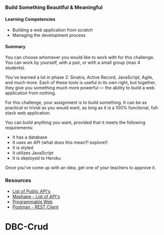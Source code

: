 ### Build Something Beautiful & Meaningful

#### Learning Competencies
  * Building a web application from scratch
  * Managing the development process

#### Summary
You can choose whomever you would like to work with for this challenge. You can work by yourself, with a pair, or with a small group (max 4 students). 

You've learned a lot in phase 2: Sinatra, Active Record, JavaScript, Agile, and much more. Each of these tools is useful in its own right, but together, they give you something much more powerful — the ability to build a web application from nothing.

For this challenge, your assignment is to build something. It can be as practical or trivial as you would want, as long as it is a 100% functional, full-stack web application.

You can build anything you want, provided that it meets the following requirements:

- It has a database
- It uses an API (what does this mean?! explore!)
- It is styled
- It utilizes JavaScript
- It is deployed to Heroku

Once you've come up with an idea, get one of your teachers to approve it.

### Resources
- [List of Public API's](https://www.publicapis.com/)
- [Mashape - List of API's](https://www.mashape.com/)
- [Programmable Web](http://www.programmableweb.com/)
- [Postman - REST Client](https://chrome.google.com/webstore/detail/postman-rest-client-packa/fhbjgbiflinjbdggehcddcbncdddomop?hl=en)
# DBC-Crud
